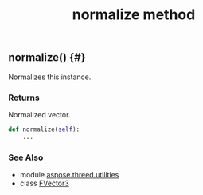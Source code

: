 ﻿---
title: normalize method
second_title: Aspose.3D for Python via .NET API References
description: 
type: docs
weight: 30
url: /python-net/aspose.threed.utilities/fvector3/normalize/
is_root: false
---

## normalize() {#}

Normalizes this instance.


### Returns 


Normalized vector.


```python
def normalize(self):
    ...
```





### See Also
* module [aspose.threed.utilities](../../)
* class [FVector3](/3d/python-net/aspose.threed.utilities/fvector3)
